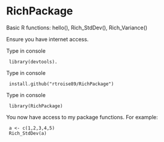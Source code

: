 # RichPackage
Basic R functions: hello(), Rich_StdDev(), Rich_Variance()

Ensure you have internet access. 

Type in console
```
 library(devtools).
```
Type in console
```
 install.github("rtroise89/RichPackage")
```
Type in console
```
 library(RichPackage)
```

You now have access to my package functions. For example:
```
 a <- c(1,2,3,4,5)
 Rich_StdDev(a)
```
